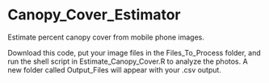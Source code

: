 # Canopy_Cover_Estimator
Estimate percent canopy cover from mobile phone images.

Download this code, put your image files in the Files_To_Process folder, and run the shell script in Estimate_Canopy_Cover.R to analyze the photos. A new folder called Output_Files will appear with your .csv output. 
